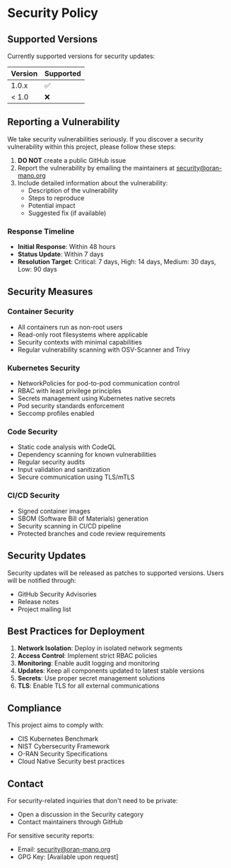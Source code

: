# Security Policy

## Supported Versions

Currently supported versions for security updates:

| Version | Supported          |
| ------- | ------------------ |
| 1.0.x   | :white_check_mark: |
| < 1.0   | :x:                |

## Reporting a Vulnerability

We take security vulnerabilities seriously. If you discover a security vulnerability within this project, please follow these steps:

1. **DO NOT** create a public GitHub issue
2. Report the vulnerability by emailing the maintainers at [security@oran-mano.org](mailto:security@oran-mano.org)
3. Include detailed information about the vulnerability:
   - Description of the vulnerability
   - Steps to reproduce
   - Potential impact
   - Suggested fix (if available)

### Response Timeline

- **Initial Response**: Within 48 hours
- **Status Update**: Within 7 days
- **Resolution Target**: Critical: 7 days, High: 14 days, Medium: 30 days, Low: 90 days

## Security Measures

### Container Security

- All containers run as non-root users
- Read-only root filesystems where applicable
- Security contexts with minimal capabilities
- Regular vulnerability scanning with OSV-Scanner and Trivy

### Kubernetes Security

- NetworkPolicies for pod-to-pod communication control
- RBAC with least privilege principles
- Secrets management using Kubernetes native secrets
- Pod security standards enforcement
- Seccomp profiles enabled

### Code Security

- Static code analysis with CodeQL
- Dependency scanning for known vulnerabilities
- Regular security audits
- Input validation and sanitization
- Secure communication using TLS/mTLS

### CI/CD Security

- Signed container images
- SBOM (Software Bill of Materials) generation
- Security scanning in CI/CD pipeline
- Protected branches and code review requirements

## Security Updates

Security updates will be released as patches to supported versions. Users will be notified through:
- GitHub Security Advisories
- Release notes
- Project mailing list

## Best Practices for Deployment

1. **Network Isolation**: Deploy in isolated network segments
2. **Access Control**: Implement strict RBAC policies
3. **Monitoring**: Enable audit logging and monitoring
4. **Updates**: Keep all components updated to latest stable versions
5. **Secrets**: Use proper secret management solutions
6. **TLS**: Enable TLS for all external communications

## Compliance

This project aims to comply with:
- CIS Kubernetes Benchmark
- NIST Cybersecurity Framework
- O-RAN Security Specifications
- Cloud Native Security best practices

## Contact

For security-related inquiries that don't need to be private:
- Open a discussion in the Security category
- Contact maintainers through GitHub

For sensitive security reports:
- Email: security@oran-mano.org
- GPG Key: [Available upon request]
